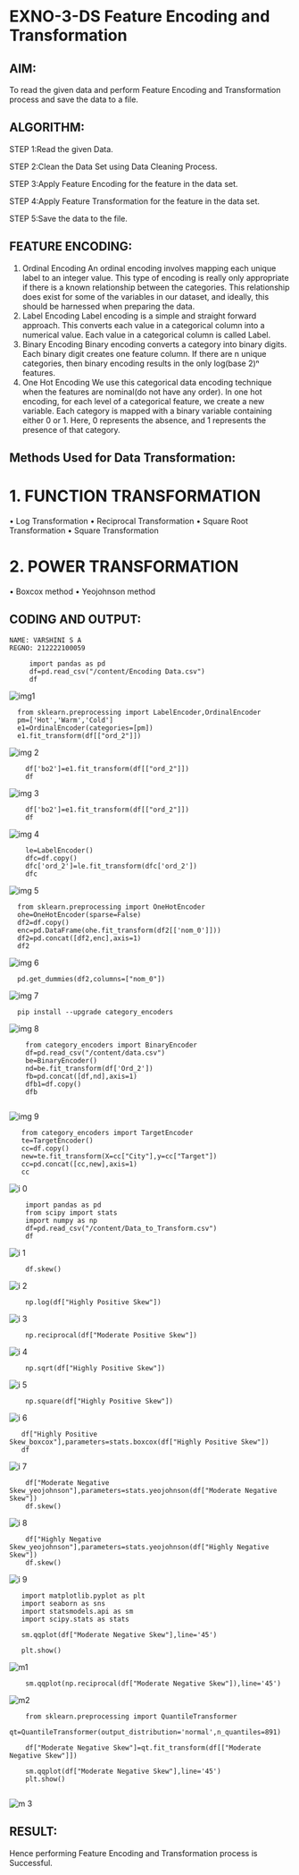 # EXNO-3-DS Feature Encoding and Transformation

## AIM:
To read the given data and perform Feature Encoding and Transformation process and save the data to a file.

## ALGORITHM:

STEP 1:Read the given Data.

STEP 2:Clean the Data Set using Data Cleaning Process.

STEP 3:Apply Feature Encoding for the feature in the data set.

STEP 4:Apply Feature Transformation for the feature in the data set.

STEP 5:Save the data to the file.


## FEATURE ENCODING:
1. Ordinal Encoding
An ordinal encoding involves mapping each unique label to an integer value. This type of encoding is really only appropriate if there is a known relationship between the categories. This relationship does exist for some of the variables in our dataset, and ideally, this should be harnessed when preparing the data.
2. Label Encoding
Label encoding is a simple and straight forward approach. This converts each value in a categorical column into a numerical value. Each value in a categorical column is called Label.
3. Binary Encoding
Binary encoding converts a category into binary digits. Each binary digit creates one feature column. If there are n unique categories, then binary encoding results in the only log(base 2)ⁿ features.
4. One Hot Encoding
We use this categorical data encoding technique when the features are nominal(do not have any order). In one hot encoding, for each level of a categorical feature, we create a new variable. Each category is mapped with a binary variable containing either 0 or 1. Here, 0 represents the absence, and 1 represents the presence of that category.

## Methods Used for Data Transformation:
  # 1. FUNCTION TRANSFORMATION
• Log Transformation
• Reciprocal Transformation
• Square Root Transformation
• Square Transformation
  # 2. POWER TRANSFORMATION
• Boxcox method
• Yeojohnson method

## CODING AND OUTPUT:

```
NAME: VARSHINI S A
REGNO: 212222100059
```

~~~
     import pandas as pd
     df=pd.read_csv("/content/Encoding Data.csv")
     df
~~~

  ![img1](https://github.com/nanditha121/EXNO-3-DS/assets/142209508/eca0e23d-6ea3-4685-ad3e-3a3c688afce4)


  ~~~
    from sklearn.preprocessing import LabelEncoder,OrdinalEncoder
    pm=['Hot','Warm','Cold']
    e1=OrdinalEncoder(categories=[pm])
    e1.fit_transform(df[["ord_2"]])
~~~

  ![img 2](https://github.com/nanditha121/EXNO-3-DS/assets/142209508/6f0fce59-7852-489d-a76f-db5988a45a3b)



~~~
    df['bo2']=e1.fit_transform(df[["ord_2"]])
    df
~~~

  ![img 3](https://github.com/nanditha121/EXNO-3-DS/assets/142209508/84e9360b-9728-444d-bbe3-f7480e9633f6)

~~~
    df['bo2']=e1.fit_transform(df[["ord_2"]])
    df
~~~
  ![img 4](https://github.com/nanditha121/EXNO-3-DS/assets/142209508/addbdb92-ff8a-41f3-af9e-bd97ac6800a2)

~~~
    le=LabelEncoder()
    dfc=df.copy()
    dfc['ord_2']=le.fit_transform(dfc['ord_2'])
    dfc
~~~

  ![img 5](https://github.com/nanditha121/EXNO-3-DS/assets/142209508/1c7de496-371e-4a21-a189-7ed70ecc2900)

  ~~~
    from sklearn.preprocessing import OneHotEncoder
    ohe=OneHotEncoder(sparse=False)
    df2=df.copy()
    enc=pd.DataFrame(ohe.fit_transform(df2[['nom_0']]))
    df2=pd.concat([df2,enc],axis=1)
    df2
~~~

  ![img 6](https://github.com/nanditha121/EXNO-3-DS/assets/142209508/a8c5038b-2814-4b1d-8f85-c27b292c04d4)

  ~~~
    pd.get_dummies(df2,columns=["nom_0"])
~~~

  ![img 7](https://github.com/nanditha121/EXNO-3-DS/assets/142209508/797cb3cf-cc31-4c39-ba12-af1d740bbbed)

  ~~~
    pip install --upgrade category_encoders
  ~~~

  ![img 8](https://github.com/nanditha121/EXNO-3-DS/assets/142209508/eba5c171-3e23-483f-b4ed-6f4c47b5e89b)

~~~
    from category_encoders import BinaryEncoder
    df=pd.read_csv("/content/data.csv")
    be=BinaryEncoder()
    nd=be.fit_transform(df['Ord_2'])
    fb=pd.concat([df,nd],axis=1)
    dfb1=df.copy()
    dfb
 
 ~~~

 ![img 9](https://github.com/nanditha121/EXNO-3-DS/assets/142209508/9b983cb5-c712-49d8-bcd8-817ca7f56947)

 ~~~
    from category_encoders import TargetEncoder
    te=TargetEncoder()
    cc=df.copy()
    new=te.fit_transform(X=cc["City"],y=cc["Target"])
    cc=pd.concat([cc,new],axis=1)
    cc
~~~

  ![i 0](https://github.com/nanditha121/EXNO-3-DS/assets/142209508/0d2e7e51-9cb4-4530-a56d-39d1435d0249)

~~~
    import pandas as pd
    from scipy import stats
    import numpy as np
    df=pd.read_csv("/content/Data_to_Transform.csv")
    df
~~~

  ![i 1](https://github.com/nanditha121/EXNO-3-DS/assets/142209508/f71a4dd5-6389-4fb9-a209-81064b1d878f)

~~~
    df.skew()
~~~

  ![i 2](https://github.com/nanditha121/EXNO-3-DS/assets/142209508/3e30db2a-11cd-4980-a53d-87e495cdba2d)

~~~
    np.log(df["Highly Positive Skew"])
~~~

  ![i 3](https://github.com/nanditha121/EXNO-3-DS/assets/142209508/ea34c360-81a5-4760-bc9e-2c6a9d07be6c)

~~~
    np.reciprocal(df["Moderate Positive Skew"])
~~~

  ![i 4](https://github.com/nanditha121/EXNO-3-DS/assets/142209508/790eadf6-e770-4874-943c-ddfb7bca5113)

~~~
    np.sqrt(df["Highly Positive Skew"])
~~~

  ![i 5](https://github.com/nanditha121/EXNO-3-DS/assets/142209508/7e2ab48c-7321-477e-81e4-ba3d6b132bf5)

~~~
    np.square(df["Highly Positive Skew"])
~~~

  ![i 6](https://github.com/nanditha121/EXNO-3-DS/assets/142209508/bcda767c-4193-4548-89ae-8ba49be8a323)

~~~
   df["Highly Positive Skew_boxcox"],parameters=stats.boxcox(df["Highly Positive Skew"])
   df
~~~

  ![i 7](https://github.com/nanditha121/EXNO-3-DS/assets/142209508/7632047a-430d-4b18-8bab-abc86a475a5a)

~~~
    df["Moderate Negative Skew_yeojohnson"],parameters=stats.yeojohnson(df["Moderate Negative Skew"])
    df.skew()
~~~

  ![i 8](https://github.com/nanditha121/EXNO-3-DS/assets/142209508/90edf1a6-0480-49e3-9fe6-7ac276d2acf3)

~~~
    df["Highly Negative Skew_yeojohnson"],parameters=stats.yeojohnson(df["Highly Negative Skew"])
    df.skew()

~~~
  ![i 9](https://github.com/nanditha121/EXNO-3-DS/assets/142209508/af78ba87-bd09-43e8-a612-406cad9d7686)

~~~
   import matplotlib.pyplot as plt
   import seaborn as sns
   import statsmodels.api as sm
   import scipy.stats as stats

   sm.qqplot(df["Moderate Negative Skew"],line='45')

   plt.show()
  ~~~

  ![m1](https://github.com/nanditha121/EXNO-3-DS/assets/142209508/b72a5319-b492-4c91-981e-15bf8d38c539)

~~~
    sm.qqplot(np.reciprocal(df["Moderate Negative Skew"]),line='45')
~~~

  ![m2](https://github.com/nanditha121/EXNO-3-DS/assets/142209508/9c011486-2fd5-4752-b434-702ecc5bebdc)

~~~
    from sklearn.preprocessing import QuantileTransformer
    qt=QuantileTransformer(output_distribution='normal',n_quantiles=891)

    df["Moderate Negative Skew"]=qt.fit_transform(df[["Moderate Negative Skew"]])

    sm.qqplot(df["Moderate Negative Skew"],line='45')
    plt.show()
    
~~~

  ![m 3](https://github.com/nanditha121/EXNO-3-DS/assets/142209508/880ace95-7dd1-4732-941d-e007439a6fc5)


  ## RESULT:
  
  Hence performing Feature Encoding and Transformation process is Successful.

       
